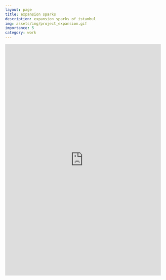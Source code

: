 ```yaml
---
layout: page
title: expansion sparks
description: expansion sparks of istanbul
img: assets/img/project_expansion.gif
importance: 5
category: work
---
```


<iframe width="100%" height="750" src="https://studio.foursquare.com/map/public/c5fd7bfd-7af4-4a49-921d-5bf763a5f44a/embed" frameborder="0" allowfullscreen></iframe>

